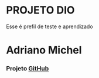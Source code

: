 # PROJETO DIO

Esse é prefil de teste e aprendizado

# Adriano Michel

### Projeto [GitHub](https://github.com/adrmichel10/dio-lab-open-source)

